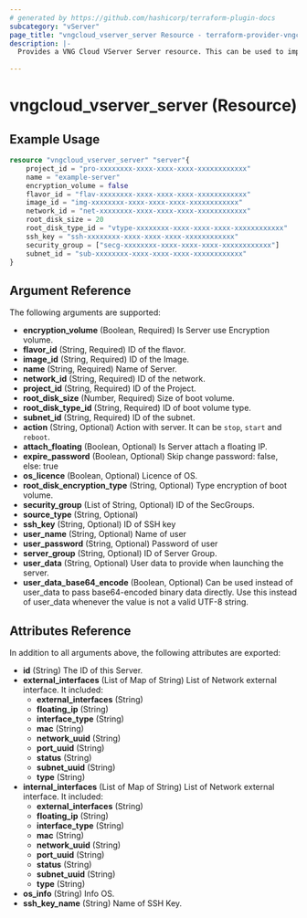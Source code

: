 ```yaml
---
# generated by https://github.com/hashicorp/terraform-plugin-docs
subcategory: "vServer"
page_title: "vngcloud_vserver_server Resource - terraform-provider-vngcloud"
description: |-
  Provides a VNG Cloud VServer Server resource. This can be used to import, create, modify, and delete.
  
---
```


# vngcloud_vserver_server (Resource)



## Example Usage

```terraform
resource "vngcloud_vserver_server" "server"{
    project_id = "pro-xxxxxxxx-xxxx-xxxx-xxxx-xxxxxxxxxxxx"
    name = "example-server"
    encryption_volume = false
    flavor_id = "flav-xxxxxxxx-xxxx-xxxx-xxxx-xxxxxxxxxxxx"
    image_id = "img-xxxxxxxx-xxxx-xxxx-xxxx-xxxxxxxxxxxx"
    network_id = "net-xxxxxxxx-xxxx-xxxx-xxxx-xxxxxxxxxxxx"
    root_disk_size = 20
    root_disk_type_id = "vtype-xxxxxxxx-xxxx-xxxx-xxxx-xxxxxxxxxxxx"
    ssh_key = "ssh-xxxxxxxx-xxxx-xxxx-xxxx-xxxxxxxxxxxx"
    security_group = ["secg-xxxxxxxx-xxxx-xxxx-xxxx-xxxxxxxxxxxx"]
    subnet_id = "sub-xxxxxxxx-xxxx-xxxx-xxxx-xxxxxxxxxxxx"
}
```

## Argument Reference

The following arguments are supported:

- **encryption_volume** (Boolean, Required) Is Server use Encryption volume.
- **flavor_id** (String, Required) ID of the flavor.
- **image_id** (String, Required) ID of the Image.
- **name** (String, Required) Name of Server.
- **network_id** (String, Required) ID of the network.
- **project_id** (String, Required) ID of the Project.
- **root_disk_size** (Number, Required) Size of boot volume.
- **root_disk_type_id** (String, Required) ID of boot volume type.
- **subnet_id** (String, Required) ID of the subnet.
- **action** (String, Optional) Action with server. It can be `stop`, `start` and `reboot`.
- **attach_floating** (Boolean, Optional) Is Server attach a floating IP.
- **expire_password** (Boolean, Optional) Skip change password: false, else: true
- **os_licence** (Boolean, Optional) Licence of OS.
- **root_disk_encryption_type** (String, Optional) Type encryption of boot volume.
- **security_group** (List of String, Optional) ID of the SecGroups.
- **source_type** (String, Optional)
- **ssh_key** (String, Optional) ID of SSH key
- **user_name** (String, Optional) Name of user
- **user_password** (String, Optional) Password of user
- **server_group** (String, Optional) ID of Server Group.
- **user_data** (String, Optional) User data to provide when launching the server.
- **user_data_base64_encode** (Boolean, Optional) Can be used instead of user_data to pass base64-encoded binary data directly. Use this instead of user_data whenever the value is not a valid UTF-8 string.
  
## Attributes Reference

In addition to all arguments above, the following attributes are exported:
- **id** (String) The ID of this Server.
- **external_interfaces** (List of Map of String) List of Network external interface. It included:
  -  **external_interfaces** (String) 
  -  **floating_ip** (String) 
  -  **interface_type** (String)
  -  **mac** (String)
  -  **network_uuid** (String)
  -  **port_uuid** (String)
  -  **status** (String)
  -  **subnet_uuid** (String)
  -  **type** (String)
- **internal_interfaces** (List of Map of String) List of Network external interface. It included:
  -  **external_interfaces** (String)
  -  **floating_ip** (String)
  -  **interface_type** (String)
  -  **mac** (String)
  -  **network_uuid** (String)
  -  **port_uuid** (String)
  -  **status** (String)
  -  **subnet_uuid** (String)
  -  **type** (String)
- **os_info** (String) Info OS.
- **ssh_key_name** (String) Name of SSH Key.


